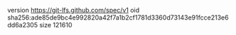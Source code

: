 version https://git-lfs.github.com/spec/v1
oid sha256:ade85de9bc4e992820a42f7a1b2cf1781d3360d73143e91fcce213e6dd6a2305
size 121610
